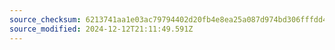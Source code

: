 ```yaml
---
source_checksum: 6213741aa1e03ac79794402d20fb4e8ea25a087d974bd306fffdd422ad82e435
source_modified: 2024-12-12T21:11:49.591Z
---
```


